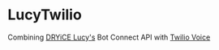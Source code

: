 # LucyTwilio
Combining [DRYiCE Lucy's](https://www.dryice.ai/products-and-platforms/lucy) Bot Connect API with [Twilio Voice](https://www.twilio.com/voice)
